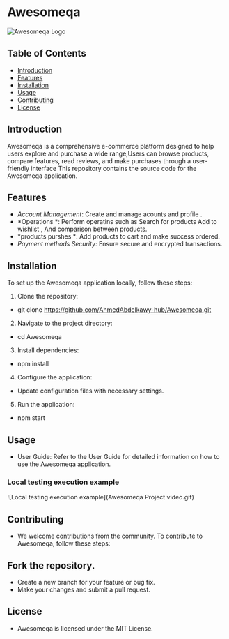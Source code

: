 # Awesomeqa

![Awesomeqa Logo](https://awesomeqa.com/ui/image/cache/catalog/demo/banners/MacBookAir-1140x380.jpg)

## Table of Contents

- [Introduction](#introduction)
- [Features](#features)
- [Installation](#installation)
- [Usage](#usage)
- [Contributing](#contributing)
- [License](#license)

## Introduction

Awesomeqa is a comprehensive e-commerce platform designed to help users explore and purchase a wide range,Users can browse products, 
compare features, read reviews, and make purchases through a user-friendly interface
 This repository contains the source code for the Awesomeqa application.

## Features

- *Account Management*: Create and manage acounts and profile .
- *Operations *: Perform operatins such as Search for products Add to wishlist , And comparison between products.
- *products purshes *: Add products to cart and make success ordered.
- *Payment methods Security*: Ensure secure and encrypted transactions.

## Installation

To set up the Awesomeqa application locally, follow these steps:

1. Clone the repository:
*   git clone https://github.com/AhmedAbdelkawy-hub/Awesomeqa.git
2. Navigate to the project directory:
*   cd Awesomeqa
3. Install dependencies:
*   npm install
4. Configure the application:

* Update configuration files with necessary settings.
5. Run the application:
*   npm start

## Usage
* User Guide: Refer to the User Guide for detailed information on how to use the Awesomeqa application.

### Local testing execution example

![Local testing execution example](Awesomeqa Project video.gif)


## Contributing
* We welcome contributions from the community. To contribute to Awesomeqa, follow these steps:

## Fork the repository.
* Create a new branch for your feature or bug fix.
* Make your changes and submit a pull request.

## License
* Awesomeqa is licensed under the MIT License.